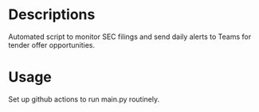 # Descriptions
Automated script to monitor SEC filings and send daily alerts to Teams for tender offer opportunities.

# Usage
Set up github actions to run main.py routinely.
